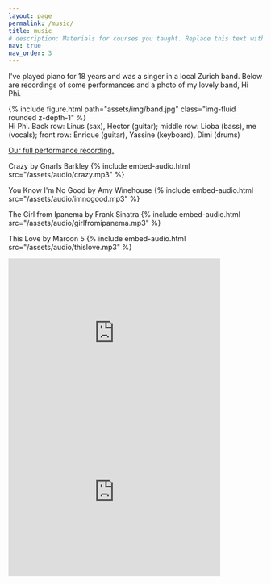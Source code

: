 ```yaml
---
layout: page
permalink: /music/
title: music
# description: Materials for courses you taught. Replace this text with your description.
nav: true
nav_order: 3
---
```


I've played piano for 18 years and was a singer in a local Zurich band. Below are recordings of some performances and a photo of my lovely band, Hi Phi.

<div class="row mt-3">
    <div class="col-sm mt-3 mt-md-0">
        {% include figure.html path="assets/img/band.jpg" class="img-fluid rounded z-depth-1" %}
    </div>
</div>
<div class="caption">
    Hi Phi. Back row: Linus (sax), Hector (guitar); middle row: Lioba (bass), me (vocals); front row: Enrique (guitar), Yassine (keyboard), Dimi (drums)
</div>

<a href='https://drive.google.com/file/d/1nEHh97I_6i-IhXay-hxe-NCrW2q2Ie2d/view?usp=share_link'>Our full performance recording.</a>

<!-- Spooky by Dusty Springfield
{% include embed-audio.html src="/assets/audio/spooky.mp3" %} -->

Crazy by Gnarls Barkley
{% include embed-audio.html src="/assets/audio/crazy.mp3" %}

You Know I'm No Good by Amy Winehouse
{% include embed-audio.html src="/assets/audio/imnogood.mp3" %}

The Girl from Ipanema by Frank Sinatra
{% include embed-audio.html src="/assets/audio/girlfromipanema.mp3" %}

This Love by Maroon 5
{% include embed-audio.html src="/assets/audio/thislove.mp3" %}
<br/>

<!-- I Want to Break Free by Queen
<iframe width="420" height="315" src="https://photos.google.com/share/AF1QipOXGDJp6IrKOleZ006UZD_L-S4BQA4WSrty1IAZxjyYugr4fZxaQlnLf078_QSMGQ/photo/AF1QipNazUJv-w0OX-TBPbDY62WpxmjsVnUgF4cxbCAu?key=WFpaZTlRSGdDWDZvb2pzU3F4bTlreFJpTUZ5NExR" frameborder="0" allowfullscreen></iframe>
<br/>

Pumped Up Kicks by Foster the People
<iframe width="420" height="315" src="https://photos.google.com/share/AF1QipOXGDJp6IrKOleZ006UZD_L-S4BQA4WSrty1IAZxjyYugr4fZxaQlnLf078_QSMGQ/photo/AF1QipOsGU4u6AjJhim9GGtH3d1MR5de4Z0xmDlxP3mt?key=WFpaZTlRSGdDWDZvb2pzU3F4bTlreFJpTUZ5NExR" frameborder="0" allowfullscreen></iframe> -->
<!-- <br/> -->

<iframe width="420" height="315" src="https://www.youtube.com/embed/OLcH1IWrdrQ" frameborder="0" allowfullscreen></iframe>

<iframe width="420" height="315" src="https://www.youtube.com/embed/mlY3MoE-vRE" frameborder="0" allowfullscreen></iframe>


